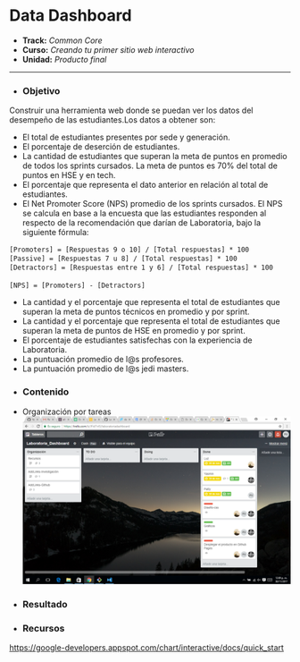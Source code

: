 # **Data Dashboard**

* **Track:** _Common Core_
* **Curso:** _Creando tu primer sitio web interactivo_
* **Unidad:** _Producto final_

***

- ### **Objetivo**

Construir una herramienta web donde se puedan ver los datos del desempeño de las estudiantes.Los datos a obtener son:

+ El total de estudiantes presentes por sede y generación.
+ El porcentaje de deserción de estudiantes.
+ La cantidad de estudiantes que superan la meta de puntos en promedio de todos los sprints cursados. La meta de puntos es 70% del total de puntos en HSE y en tech.
+ El porcentaje que representa el dato anterior en relación al total de estudiantes.
+ El Net Promoter Score (NPS) promedio de los sprints cursados. El NPS se calcula en base a la encuesta que las estudiantes responden al respecto de la recomendación que darían de Laboratoria, bajo la siguiente fórmula:
~~~
[Promoters] = [Respuestas 9 o 10] / [Total respuestas] * 100
[Passive] = [Respuestas 7 u 8] / [Total respuestas] * 100
[Detractors] = [Respuestas entre 1 y 6] / [Total respuestas] * 100

[NPS] = [Promoters] - [Detractors]
~~~
+ La cantidad y el porcentaje que representa el total de estudiantes que superan la meta de puntos técnicos en promedio y por sprint.
+ La cantidad y el porcentaje que representa el total de estudiantes que superan la meta de puntos de HSE en promedio y por sprint.
+ El porcentaje de estudiantes satisfechas con la experiencia de Laboratoria.
+ La puntuación promedio de l@s profesores.
+ La puntuación promedio de l@s jedi masters.

- ### **Contenido**

+ Organización por tareas
![](assets/images/org.png)

- ### **Resultado**

- ### **Recursos**

<https://google-developers.appspot.com/chart/interactive/docs/quick_start>


